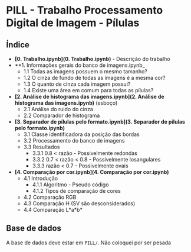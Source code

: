 # PILL - Trabalho Processamento Digital de Imagem - Pílulas

## Índice

 * **[0. Trabalho.ipynb](0. Trabalho.ipynb)** - Descrição do trabalho
 * **1. Informações gerais do banco de imagens.ipynb_
   * 1.1 Todas as imagens possuem o mesmo tamanho?
   * 1.2 O cinza de fundo de todas as imagens é a mesma cor?
   * 1.3 O quanto de cinza cada imagem possui?
   * 1.4 Existe uma área em comum para todas as pílulas?
 * **[2. Análise de histograma das imagens.ipynb](2. Análise de histograma das imagens.ipynb)** (esboço)
   * 2.1 Análise do ruido do cinza
   * 2.2 Comparador de histograma
 * **[3. Separador de pílulas pelo formato.ipynb](3. Separador de pílulas pelo formato.ipynb)**
   * 3.1 Classe identificadora da posição das bordas
   * 3.2 Processamento do banco de imagens
   * 3.3 Resultados
     * 3.3.1 0.8 < razão - Possivelmente redondas
     * 3.3.2 0.7 < razão < 0.8 - Possivelmente losangulares
     * 3.3.3 razão < 0.7 - Possivelmente ovais
 * **[4. Comparação por cor.ipynb](4. Comparação por cor.ipynb)**
   * 4.1 Introdução
     * 4.1.1 Algoritmo - Pseudo código
     * 4.1.2 Tipos de comparação de cores
   * 4.2 Comparação RGB
   * 4.3 Comparação H (SV são desconsiderados)
   * 4.4 Comparação L\*a\*b\*
     
## Base de dados

A base de dados deve estar em `PILL/`. Não coloquei por ser pesada
